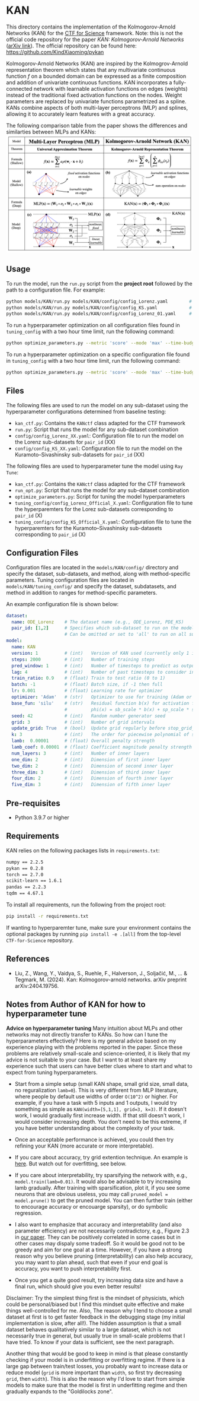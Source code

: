 # KAN

This directory contains the implementation of the Kolmogorov-Arnold Networks (KAN) for the [CTF for Science](https://github.com/CTF-for-Science) framework. 
Note: this is not the official code repository for the paper *KAN: Kolmogorov-Arnold Networks* ([arXiv link](https://arxiv.org/abs/2404.19756)). The official repository can be found here: https://github.com/KindXiaoming/pykan

Kolmogorov-Arnold Networks (KAN) are inspired by the Kolmogrov-Arnold representation theorem which states that any multivariate continuous function *f* on a bounded domain can be expressed as a finite composition and addition of univariate continuous functions. KAN incorporates a fully-connected network with learnable activation functions on edges (weights) instead of the traditional fixed activation functions on the nodes. Weight parameters are replaced by univariate functions parametrized as a spline. KANs combine aspects of both multi-layer perceptrons (MLP) and splines, allowing it to accurately learn features with a great accuracy. 

The following comparison table from the paper shows the differences and similarties between MLPs and KANs: 
![MLPs vs KANs](figures/KANs.png)


## Usage
To run the model, run the `run.py` script from the **project root** followed by the path to a configuration file. For example:

```bash
python models/KAN/run.py models/KAN/config/config_Lorenz.yaml        # to train on all pair_ids
python models/KAN/run.py models/KAN/config/config_KS.yaml            # to train on all pair_ids
python models/KAN/run.py models/KAN/config/config_Lorenz_01.yaml     # to train on pair_id == 1

```
To run a hyperparameter optimization on all configuration files found in `tuning_config` with a two hour time limit, run the following command: 
```bash
python optimize_parameters.py --metric 'score' --mode 'max' --time-budget-hours 2     
```
To run a hyperparameter optimization on a specific configuration file found in `tuning_config` with a two hour time limit, run the following command: 
```bash
python optimize_parameters.py --metric 'score' --mode 'max' --time-budget-hours 2  --config-path './tuning_config/{config_name}.yaml'   
```


## Files
The following files are used to run the model on any sub-dataset using the hyperparameter configurations determined from baseline testing: 
- `kan_ctf.py`: Contains the `KANctf` class adapted for the CTF framework
- `run.py`: Script that runs the model for any sub-dataset combination
- `config/config_Lorenz_XX.yaml`: Configuration file to run the model on the Lorenz sub-datasets for  `pair_id` (XX)
- `config/config_KS_XX.yaml`: Configuration file to run the model on the Kuramoto–Sivashinsky sub-datasets for  `pair_id` (XX)

The following files are used to hyperparameter tune the model using `Ray Tune`:
- `kan_ctf.py`: Contains the `KANctf` class adapted for the CTF framework
- `run_opt.py`: Script that runs the model for any sub-dataset combination
- `optimize_parameters.py`: Script for tuning the model hyperparameters
- `tuning_config/config_Lorenz_Official_X.yaml`: Configuration file to tune the hyperparemters for the Lorez sub-datasets corresponding to  `pair_id` (X)
- `tuning_config/config_KS_Official_X.yaml`: Configuration file to tune the hyperparemters for the Kuramoto–Sivashinsky sub-datasets corresponding to  `pair_id` (X)

## Configuration Files

Configuration files are located in the `models/KAN/config/` directory and specify the dataset, sub-datasets, and method, along with method-specific parameters. Tuning configuration files are located in `models/KAN/tuning_config/` and specify the dataset, subdatasets, and method in addition to ranges for method-specific parameters. 

An example configuration file is shown below: 
```yaml
dataset: 
  name: ODE_Lorenz    # The dataset name (e.g., ODE_Lorenz, PDE_KS)
  pair_id: [1,2]      # Specifies which sub-dataset to run on the model on (1-9)
                      # Can be omitted or set to 'all' to run on all sub-datasets
model:
  name: KAN
  version: 1          # (int)   Version of KAN used (currently only 1 is available) 
  steps: 2000         # (int)   Number of training steps
  pred_window: 1      # (int)   Number of timesteps to predict as output
  lag: 4              # (int)   Number of past timesteps to consider in input
  train_ratio: 0.9    # (float) Train to test ratio (0 to 1) 
  batch: -1           # (float) Batch size, if -1 then full
  lr: 0.001           # (float) Learning rate for optimizer
  optimizer: 'Adam'   # (str)   Optimizer to use for training (Adam or LBFGS)
  base_fun: 'silu'    # (str)   Residual function b(x) for activation function 
                      #         phi(x) = sb_scale * b(x) + sp_scale * spline(x)
  seed: 42            # (int)   Random number generator seed
  grid: 3             # (int)   Number of grid intervals 
  update_grid: True   # (bool)  Update grid regularly before stop_grid_update_step (default -1)
  k: 3                # (int)   The order for piecewise polynomial of spline
  lamb:  0.00001      # (float) Overall penalty strength
  lamb_coef: 0.00001  # (float) Coefficient magnitude penalty strength
  num_layers: 3       # (int)   Number of inner layers
  one_dim: 2          # (int)   Dimension of first inner layer
  two_dim: 2          # (int)   Dimension of second inner layer
  three_dim: 3        # (int)   Dimension of third inner layer
  four_dim: 2         # (int)   Dimension of fourth inner layer
  five_dim: 3         # (int)   Dimension of fifth inner layer

```

## Pre-requisites
- Python 3.9.7 or higher

## Requirements
KAN relies on the following packages lists in `requirements.txt`:
```txt
numpy == 2.2.5
pykan == 0.2.8
torch == 2.7.0
scikit-learn == 1.6.1
pandas == 2.2.3
tqdm == 4.67.1
```
To install all requirements, run the following from the project root: 
```bash
pip install -r requirements.txt
```

If wanting to hyperparemter tune, make sure your environment contains the optional packages by running `pip install -e .[all]` from the top-level `CTF-for-Science` repository.

## References
 - Liu, Z., Wang, Y., Vaidya, S., Ruehle, F., Halverson, J., Soljačić, M., ... & Tegmark, M. (2024). Kan: Kolmogorov-arnold networks. arXiv preprint arXiv:2404.19756.


## Notes from Author of KAN for how to hyperparameter tune

**Advice on hyperparameter tuning**
Many intuition about MLPs and other networks may not directly transfer to KANs. So how can I tune the hyperparameters effectively? Here is my general advice based on my experience playing with the problems reported in the paper. Since these problems are relatively small-scale and science-oriented, it is likely that my advice is not suitable to your case. But I want to at least share my experience such that users can have better clues where to start and what to expect from tuning hyperparameters.

* Start from a simple setup (small KAN shape, small grid size, small data, no reguralization `lamb=0`). This is very different from MLP literature, where people by default use widths of order `O(10^2)` or higher. For example, if you have a task with 5 inputs and 1 outputs, I would try something as simple as `KAN(width=[5,1,1], grid=3, k=3)`. If it doesn't work, I would gradually first increase width. If that still doesn't work, I would consider increasing depth. You don't need to be this extreme, if you have better understanding about the complexity of your task.

* Once an acceptable performance is achieved, you could then try refining your KAN (more accurate or more interpretable).

* If you care about accuracy, try grid extention technique. An example is [here](https://kindxiaoming.github.io/pykan/Examples/Example_1_function_fitting.html). But watch out for overfitting, see below.

* If you care about interpretability, try sparsifying the network with, e.g., `model.train(lamb=0.01)`. It would also be advisable to try increasing lamb gradually. After training with sparsification, plot it, if you see some neurons that are obvious useless, you may call `pruned_model = model.prune()` to get the pruned model. You can then further train (either to encourage accuracy or encouarge sparsity), or do symbolic regression.

* I also want to emphasize that accuracy and interpretability (and also parameter efficiency) are not necessarily contradictory, e.g., Figure 2.3 in [our paper](https://arxiv.org/pdf/2404.19756). They can be positively correlated in some cases but in other cases may dispaly some tradeoff. So it would be good not to be greedy and aim for one goal at a time. However, if you have a strong reason why you believe pruning (interpretability) can also help accuracy, you may want to plan ahead, such that even if your end goal is accuracy, you want to push interpretability first. 

* Once you get a quite good result, try increasing data size and have a final run, which should give you even better results!

Disclaimer: Try the simplest thing first is the mindset of physicists, which could be personal/biased but I find this mindset quite effective and make things well-controlled for me. Also, The reason why I tend to choose a small dataset at first is to get faster feedback in the debugging stage (my initial implementation is slow, after all!). The hidden assumption is that a small dataset behaves qualitatively similar to a large dataset, which is not necessarily true in general, but usually true in small-scale problems that I have tried. To know if your data is sufficient, see the next paragraph.

Another thing that would be good to keep in mind is that please constantly checking if your model is in underfitting or overfitting regime. If there is a large gap between train/test losses, you probably want to increase data or reduce model (`grid` is more important than `width`, so first try decreasing `grid`, then `width`). This is also the reason why I'd love to start from simple models to make sure that the model is first in underfitting regime and then gradually expands to the "Goldilocks zone".
